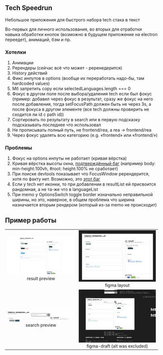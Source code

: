 ## Tech Speedrun

Небольшое приложения для быстрого набора tech стака в текст

Во-первых для личного использования, во вторых для отработки навыка обработки кнопок (возможно в будущем приложение на electron переедет), анимаций, бэм и пр.

### Хотелки

1. Анимации
2. Ререндеры (сейчас всё что может - реренедерится)
3. History действий
4. Фикс инпутов в options (вообще их переработать надо-бы, там hardcoded values)
5. Мб запретить copy если selectedLanguages.length === 0
6. Фокус в другом поле после выбора/удаления tech если был фокус (пример: добавил через фокус в результат, сразу же фокус на него после добавления, тогда setFocusPath должен быть не через 3s, а после фокуса в другом элементе (все tech должны проверить не сходится ли id с path id))
7. Сортировать по результату в search или в первую подсказку подсказывать последнее что использовал
8. Не прописывать полный путь, не frontend/rea, а rea -> frontend/rea
9. Через фокус удалять всю категорию (e.g. «frontend» или «frontend/»)

### Проблемы

1. Фокус на options инпуты не работает (кривая вёрстка)
2. Кривая вёрстка высоты окна, [подтверждённый баг](https://stackoverflow.com/a/8468131/14889638) (например body: min-height:100vh, #root: height:100% не сработает)
3. При поиске devtools показывает что FocusWindow ререндерится, хотя по факту нет. Возможно, это [этот баг](https://github.com/facebook/react/issues/19778)
4. Если у tech нет иконки, то при добавлении в resultList ей присвоится рандомная, а не та-же что в languageList
5. При memo у OptionsSwitch toggle border изначально неправильной ширины, но это, наверное, в общем проблема что ширина назначается вторым рендером (который из-за memo не происходит)

## Пример работы

|  |  |
| :-: | :-: |
| <img width="800" alt="result preview" src="./.git.content/tech-preview.png"> result preview | <img width="800" alt="figma layout" src="./.git.content/figma-layout.png"> figma layout |
| <img width="800" alt="search preview" src="./.git.content/search-preview.png"> search preview | <img width="800" alt="figma draft" src="./.git.content/figma-draft.png"> figma-draft (alt was excluded) |
